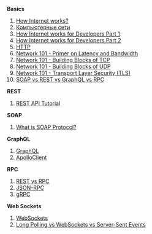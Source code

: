 **Basics**

1. [How Internet works?](https://www.khanacademy.org/computing/code-org/computers-and-the-internet/internet-works/v/what-is-the-internet)
2. [Компьютерные сети](https://www.asozykin.ru/courses/networks_online)
3. [How Internet works for Developers Part 1](https://www.youtube.com/watch?v=e4S8zfLdLgQ)
4. [How Internet works for Developers Part 2](https://www.youtube.com/watch?v=FTAPjr7vgxE)
5. [HTTP](https://www.youtube.com/watch?v=HFt7Lm7hv1E&list=PLrCZzMib1e9qZwq95WVmGB-acnot5ka4a&index=6)
6. [Network 101 - Primer on Latency and Bandwidth](https://hpbn.co/primer-on-latency-and-bandwidth/)
7. [Network 101 - Building Blocks of TCP](https://hpbn.co/building-blocks-of-tcp/)
8. [Network 101 - Building Blocks of UDP](https://hpbn.co/building-blocks-of-udp/)
9. [Network 101 - Transport Layer Security (TLS)](https://hpbn.co/transport-layer-security-tls/)
10. [SOAP vs REST vs GraphQL vs RPC](https://www.altexsoft.com/blog/soap-vs-rest-vs-graphql-vs-rpc/)

**REST**
1. [REST API Tutorial](https://www.restapitutorial.com/)

**SOAP**
1. [What is SOAP Protocol?](https://www.guru99.com/soap-simple-object-access-protocol.html)

**GraphQL**
1. [GraphQL](https://www.youtube.com/watch?v=NnnvOPdstzg)
2. [ApolloClient](https://www.youtube.com/watch?v=VdoPraj0QqU)

**RPC**
1. [REST vs RPC](https://habr.com/ru/post/441854/)
2. [JSON-RPC](https://habr.com/ru/post/441854/)
3. [gRPC](https://habr.com/ru/company/infopulse/blog/265805/)

**Web Sockets**
1. [WebSockets](https://learn.javascript.ru/websockets)
2. [Long Polling vs WebSockets vs Server-Sent Events](https://medium.com/system-design-blog/long-polling-vs-websockets-vs-server-sent-events-c43ba96df7c1)

